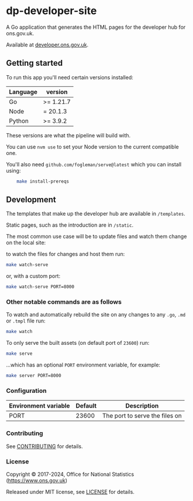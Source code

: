 # dp-developer-site

A Go application that generates the HTML pages for the developer hub for ons.gov.uk.

Available at [developer.ons.gov.uk](https://developer.ons.gov.uk).

## Getting started

To run this app you'll need certain versions installed:

| Language | version   |
|----------|-----------|
| Go       | >= 1.21.7 |
| Node     | = 20.1.3  |
| Python   | >= 3.9.2  |

These versions are what the pipeline will build with.

You can use `nvm use` to set your Node version to the current compatible one.

You'll also need `github.com/fogleman/serve@latest` which you can install using:

```sh
    make install-prereqs
```

## Development

The templates that make up the developer hub are available in `/templates`.

Static pages, such as the introduction are in `/static`.

The most common use case will be to update files and watch them change on the local site:

to watch the files for changes and host them run:

```bash
make watch-serve
```

or, with a custom port:

```bash
make watch-serve PORT=8000
```

### Other notable commands are as follows

To watch and automatically rebuild the site on any changes to any `.go`, `.md` or `.tmpl` file run:

```bash
make watch
```

To only serve the built assets (on default port of `23600`) run:

```bash
make serve
```

...which has an optional `PORT` environment variable, for example:

```bash
make server PORT=8000
```

### Configuration

| Environment variable | Default | Description                    |
| -------------------- | ------- | ------------------------------ |
| PORT                 | 23600   | The port to serve the files on |

### Contributing

See [CONTRIBUTING](CONTRIBUTING.md) for details.

### License

Copyright © 2017-2024, Office for National Statistics (<https://www.ons.gov.uk>)

Released under MIT license, see [LICENSE](LICENSE.md) for details.
